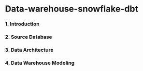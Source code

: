 # Data-warehouse-snowflake-dbt

### 1. Introduction


### 2. Source Database 

### 3. Data Architecture

### 4. Data Warehouse Modeling 
